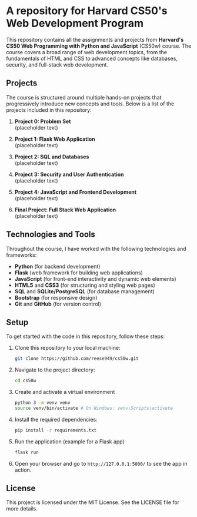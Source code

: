 # A repository for Harvard CS50's Web Development Program

This repository contains all the assignments and projects from **Harvard's CS50 Web Programming with Python and JavaScript** (CS50w) course. The course covers a broad range of web development topics, from the fundamentals of HTML and CSS to advanced concepts like databases, security, and full-stack web development.

## Projects

The course is structured around multiple hands-on projects that progressively introduce new concepts and tools. Below is a list of the projects included in this repository:

1. **Project 0: Problem Set**  
   (placeholder text)

2. **Project 1: Flask Web Application**  
   (placeholder text)

3. **Project 2: SQL and Databases**  
   (placeholder text)

4. **Project 3: Security and User Authentication**  
   (placeholder text)

5. **Project 4: JavaScript and Frontend Development**  
   (placeholder text)

6. **Final Project: Full Stack Web Application**  
   (placeholder text)

## Technologies and Tools

Throughout the course, I have worked with the following technologies and frameworks:

- **Python** (for backend development)
- **Flask** (web framework for building web applications)
- **JavaScript** (for front-end interactivity and dynamic web elements)
- **HTML5** and **CSS3** (for structuring and styling web pages)
- **SQL** and **SQLite/PostgreSQL** (for database management)
- **Bootstrap** (for responsive design)
- **Git** and **GitHub** (for version control)

## Setup

To get started with the code in this repository, follow these steps:

1. Clone this repository to your local machine:
   ```bash
   git clone https://github.com/reese949/cs50w.git


2. Navigate to the project directory:
    ```bash
    cd cs50w

3. Create and activate a virtual environment
    ```bash
    python 3 -m venv venv
    source venv/bin/activate # On Windows: venv\Scripts\activate

4. Install the required dependencies:
    ```bash
    pip install -r requirements.txt

5. Run the application (example for a Flask app)
    ```bash
    flask run

6. Open your browser and go to `http://127.0.0.1:5000/` to see the app in action.

## License
This project is licensed under the MIT License. See the LICENSE file for more details.